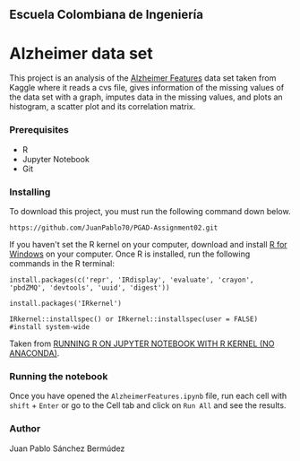 ## Escuela Colombiana de Ingeniería

# Alzheimer data set

This project is an analysis of the [Alzheimer Features](https://www.kaggle.com/datasets/brsdincer/alzheimer-features) data set taken from Kaggle where it reads a cvs file, gives information of the missing values of the data set with a graph, imputes data in the missing values, and plots an histogram, a scatter plot and its correlation matrix.

### Prerequisites

+ R
+ Jupyter Notebook
+ Git

### Installing

To download this project, you must run the following command down below.

```
https://github.com/JuanPablo70/PGAD-Assignment02.git
```

If you haven't set the R kernel on your computer, download and install [R for Windows](https://cran.r-project.org/bin/windows/base/) on your computer. Once R is installed, run the following commands in the R terminal:

```
install.packages(c('repr', 'IRdisplay', 'evaluate', 'crayon', 'pbdZMQ', 'devtools', 'uuid', 'digest'))

install.packages('IRkernel')

IRkernel::installspec() or IRkernel::installspec(user = FALSE) #install system-wide
```

Taken from [RUNNING R ON JUPYTER NOTEBOOK WITH R KERNEL (NO ANACONDA)](https://simply-python.com/2019/06/24/running-r-on-jupyter-notebook-with-r-kernel-no-anaconda/).

### Running the notebook

Once you have opened the ```AlzheimerFeatures.ipynb``` file, run each cell with ```shift``` + ```Enter``` or go to the Cell tab and click on ```Run All``` and see the results.

### Author

Juan Pablo Sánchez Bermúdez
